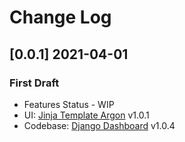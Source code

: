 # Change Log

## [0.0.1] 2021-04-01
### First Draft  

- Features Status - WIP
- UI: [Jinja Template Argon](https://github.com/app-generator/jinja-argon-dashboard) v1.0.1
- Codebase: [Django Dashboard](https://github.com/app-generator/boilerplate-code-django-dashboard) v1.0.4

